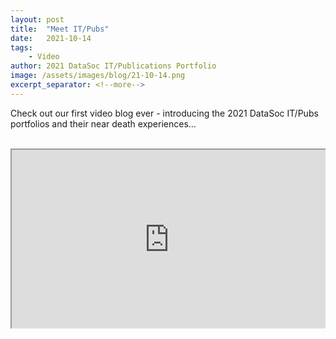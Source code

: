 ```yaml
---
layout: post
title:  "Meet IT/Pubs"
date:   2021-10-14
tags: 
    - Video
author: 2021 DataSoc IT/Publications Portfolio
image: /assets/images/blog/21-10-14.png
excerpt_separator: <!--more-->
---
```


<style>

.video-container {
    position: relative;
    text-align: center;
    padding-bottom: 57.14%;
    padding-top: 0px;
    height: 0;
    overflow: hidden;
}

.video-container iframe {
    position: absolute;
    top:0;
    left: 0;
    width: 100%;
    height: 100%;
}

</style>


Check out our first video blog ever - introducing the 2021 DataSoc IT/Pubs portfolios and their near death experiences...

<!--more-->

<br>
<div class="video-container">
    <iframe src="https://drive.google.com/file/d/1MQhKfOFdGMvg_eo0nVon4eroyKCgwwRr/preview" allow="autoplay" allowfullscreen></iframe>
</div> 